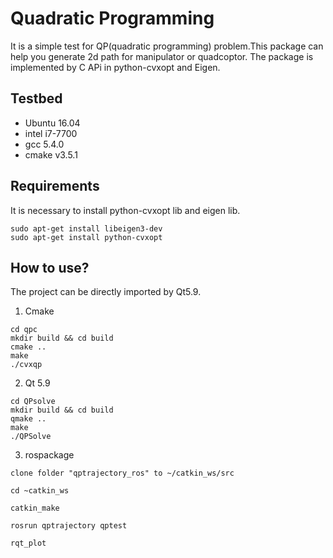 # Quadratic Programming
It is a simple test for QP(quadratic programming) problem.This package can help you generate 2d path for manipulator or quadcoptor. The package is implemented by C APi in python-cvxopt and Eigen. 


## Testbed
* Ubuntu 16.04
* intel i7-7700
* gcc 5.4.0
* cmake v3.5.1


## Requirements

It is necessary to install python-cvxopt lib and eigen lib. 

```
sudo apt-get install libeigen3-dev
sudo apt-get install python-cvxopt

```

## How to use?
The project can be directly imported by Qt5.9. 
1. Cmake
```
cd qpc 
mkdir build && cd build
cmake ..
make
./cvxqp
```
2. Qt 5.9
```
cd QPsolve
mkdir build && cd build
qmake ..
make
./QPSolve
```
3. rospackage
```
clone folder "qptrajectory_ros" to ~/catkin_ws/src

cd ~catkin_ws

catkin_make

rosrun qptrajectory qptest

rqt_plot

```


